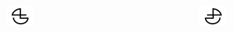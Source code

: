 
<a href="https://github.com/BlenderCN/blenderTutorial/blob/master/BlenderPythonAPIDocumentation/FreestyleModulefreestyle.md">
  <img src="https://github.com/BlenderCN/blenderTutorial/blob/master/mDrivEngine/blenderpng/logoleft.png" align="left">
</a>
<a href="https://github.com/BlenderCN/blenderTutorial/blob/master/BlenderPythonAPIDocumentation/FontDrawingblf.md">
  <img src="https://github.com/BlenderCN/blenderTutorial/blob/master/mDrivEngine/blenderpng/logoright.png" align="right">
</a>
